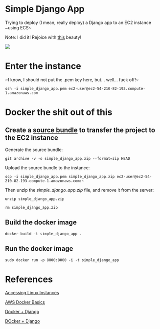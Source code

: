 # Simple Django App

Trying to deploy (I mean, really deploy) a Django app to an EC2 instance ~using ECS~

Note: I did it! Rejoice with [this](http://ec2-54-210-82-193.compute-1.amazonaws.com:8000/) beauty!

![](https://s3.amazonaws.com/nigro-public-assets/evil_laugh.gif)

# Enter the instance

~I know, I should not put the .pem key here, but... well... fuck off!~

`ssh -i simple_django_app.pem ec2-user@ec2-54-210-82-193.compute-1.amazonaws.com`

# Docker the shit out of this

## Create a [source bundle](https://docs.aws.amazon.com/elasticbeanstalk/latest/dg/applications-sourcebundle.html#using-features.deployment.source.git) to transfer the project to the EC2 instance

Generate the source bundle:

`git archive -v -o simple_django_app.zip --format=zip HEAD`

Upload the source bundle to the instance:

`scp -i simple_django_app.pem simple_django_app.zip ec2-user@ec2-54-210-82-193.compute-1.amazonaws.com:~`

Then unzip the _simple_django_app.zip_ file, and remove it from the server:

`unzip simple_django_app.zip`

`rm simple_django_app.zip`

## Build the docker image

`docker build -t simple_django_app .`

## Run the docker image

`sudo docker run -p 8000:8000 -i -t simple_django_app`

# References

[Accessing Linux Instances](https://docs.aws.amazon.com/AWSEC2/latest/UserGuide/AccessingInstancesLinux.html)

[AWS Docker Basics](https://docs.aws.amazon.com/AmazonECS/latest/developerguide/docker-basics.html#install_docker)

[Docker + Django](https://dzone.com/articles/how-to-deploy-a-django-application-with-docker)

[DOcker + Django](https://medium.com/@Alibaba_Cloud/how-to-deploy-a-django-application-with-docker-9514be542909)
